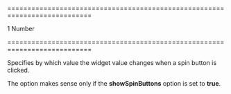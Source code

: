 ===========================================================================
<!--default-->1<!--/default-->
<!--type-->Number<!--/type-->
===========================================================================

<!--shortDescription-->
Specifies by which value the widget value changes when a spin button is clicked.
<!--/shortDescription-->

<!--fullDescription-->
The option makes sense only if the **showSpinButtons** option is set to **true**.


<!--/fullDescription-->
